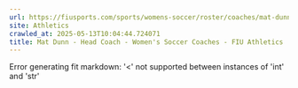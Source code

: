 ```yaml
---
url: https://fiusports.com/sports/womens-soccer/roster/coaches/mat-dunn/3360
site: Athletics
crawled_at: 2025-05-13T10:04:44.724071
title: Mat Dunn - Head Coach - Women's Soccer Coaches - FIU Athletics
---
```


Error generating fit markdown: '<' not supported between instances of 'int' and 'str'